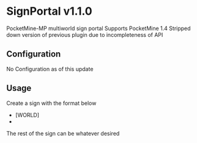 SignPortal v1.1.0
==========

PocketMine-MP multiworld sign portal
Supports PocketMine 1.4
Stripped down version of previous plugin due to incompleteness of API

## Configuration
No Configuration as of this update

## Usage
Create a sign with the format below
 - [WORLD]
 - <worldname>
The rest of the sign can be whatever desired
